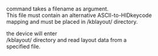 command takes a filename as argument.  
This file must contain an alternative ASCII-to-HIDkeycode  
mapping and must be placed in /kblayout/ directory.  

the device will enter  
/kblayout/ directory and read layout data from a  
specified file.  
